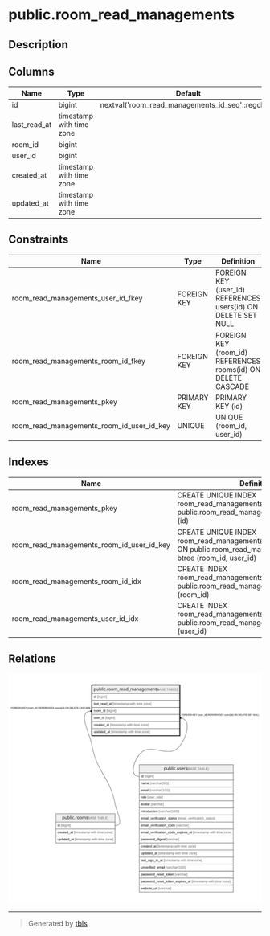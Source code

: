 # public.room_read_managements

## Description

## Columns

| Name | Type | Default | Nullable | Children | Parents | Comment |
| ---- | ---- | ------- | -------- | -------- | ------- | ------- |
| id | bigint | nextval('room_read_managements_id_seq'::regclass) | false |  |  |  |
| last_read_at | timestamp with time zone |  | true |  |  |  |
| room_id | bigint |  | false |  | [public.rooms](public.rooms.md) |  |
| user_id | bigint |  | true |  | [public.users](public.users.md) |  |
| created_at | timestamp with time zone |  | false |  |  |  |
| updated_at | timestamp with time zone |  | false |  |  |  |

## Constraints

| Name | Type | Definition |
| ---- | ---- | ---------- |
| room_read_managements_user_id_fkey | FOREIGN KEY | FOREIGN KEY (user_id) REFERENCES users(id) ON DELETE SET NULL |
| room_read_managements_room_id_fkey | FOREIGN KEY | FOREIGN KEY (room_id) REFERENCES rooms(id) ON DELETE CASCADE |
| room_read_managements_pkey | PRIMARY KEY | PRIMARY KEY (id) |
| room_read_managements_room_id_user_id_key | UNIQUE | UNIQUE (room_id, user_id) |

## Indexes

| Name | Definition |
| ---- | ---------- |
| room_read_managements_pkey | CREATE UNIQUE INDEX room_read_managements_pkey ON public.room_read_managements USING btree (id) |
| room_read_managements_room_id_user_id_key | CREATE UNIQUE INDEX room_read_managements_room_id_user_id_key ON public.room_read_managements USING btree (room_id, user_id) |
| room_read_managements_room_id_idx | CREATE INDEX room_read_managements_room_id_idx ON public.room_read_managements USING btree (room_id) |
| room_read_managements_user_id_idx | CREATE INDEX room_read_managements_user_id_idx ON public.room_read_managements USING btree (user_id) |

## Relations

![er](public.room_read_managements.svg)

---

> Generated by [tbls](https://github.com/k1LoW/tbls)
